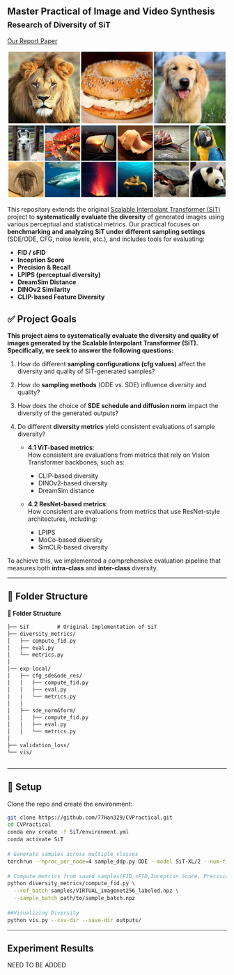 ## Master Practical of Image and Video Synthesis  <br><sub>**Research of Diversity of SiT**</sub>
[Our Report Paper](https://arxiv.org/pdf/2401.08740.pdf)

![SiT samples](visuals/visual.png)

This repository extends the original [Scalable Interpolant Transformer (SiT)](https://arxiv.org/abs/2401.08740) project to **systematically evaluate the diversity** of generated images using various perceptual and statistical metrics. Our practical focuses on **benchmarking and analyzing SiT under different sampling settings** (SDE/ODE, CFG, noise levels, etc.), and includes tools for evaluating:

- **FID / sFID**
- **Inception Score**
- **Precision & Recall**
- **LPIPS (perceptual diversity)**
- **DreamSim Distance**
- **DINOv2 Similarity**
- **CLIP-based Feature Diversity**

## ✅ Project Goals

**This project aims to systematically evaluate the diversity and quality of images generated by the Scalable Interpolant Transformer (SiT). Specifically, we seek to answer the following questions:**

1. How do different **sampling configurations (cfg values)** affect the diversity and quality of SiT-generated samples?
2. How do **sampling methods** (ODE vs. SDE) influence diversity and quality?
3. How does the choice of **SDE schedule and diffusion norm** impact the diversity of the generated outputs?
4. Do different **diversity metrics** yield consistent evaluations of sample diversity?

   - **4.1 ViT-based metrics**:  
     How consistent are evaluations from metrics that rely on Vision Transformer backbones, such as:
     - CLIP-based diversity
     - DINOv2-based diversity
     - DreamSim distance

   - **4.2 ResNet-based metrics**:  
     How consistent are evaluations from metrics that use ResNet-style architectures, including:
     - LPIPS
     - MoCo-based diversity
     - SimCLR-based diversity

To achieve this, we implemented a comprehensive evaluation pipeline that measures both **intra-class** and **inter-class** diversity.


---
## 📂 Folder Structure

<summary><strong>📂 Folder Structure</strong></summary>

```text
├── SiT         # Original Implementation of SiT
├── diversity_metrics/      
│   ├── compute_fid.py  
│   ├── eval.py  
│   └── metrics.py   
│   
│── exp-local/      
│   ├── cfg_sde&ode_res/
│   │   ├── compute_fid.py  
│   │   ├── eval.py  
│   │   └── metrics.py   
│   │
│   ├── sde_norm&form/ 
│   │   ├── compute_fid.py  
│   │   ├── eval.py  
│   │   └── metrics.py  
│ 
├── validation_loss/               
└── vis/               
        
```
---


## 🔧 Setup

Clone the repo and create the environment:

```bash
git clone https://github.com/77Han329/CVPractical.git
cd CVPractical
conda env create -f SiT/environment.yml
conda activate SiT

# Generate samples across multiple classes
torchrun --nproc_per_node=4 sample_ddp.py ODE --model SiT-XL/2 --num-fid-samples 10000

# Compute metrics from saved samples(FID,sFID,Inception Score, Precision, Recall)
python diversity_metrics/compute_fid.py \
  --ref_batch samples/VIRTUAL_imagenet256_labeled.npz \
  --sample_batch path/to/sample_batch.npz

##Visualizing Diversity
python vis.py --csv-dir --save-dir outputs/
```
---

## Experiment Results

NEED TO BE ADDED
